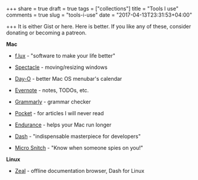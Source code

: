 +++
share = true
draft = true
tags = ["collections"]
title = "Tools I use"
comments = true
slug = "tools-i-use"
date = "2017-04-13T23:31:53+04:00"

+++
It is either Gist or here. Here is better. If you like any of these, consider donating or becoming a patreon.

**Mac**

- [f.lux](https://justgetflux.com/) - "software to make your life better"
- [Spectacle](https://www.spectacleapp.com/) - moving/resizing windows
- [Day-O](https://shauninman.com/archive/2016/10/20/day_o_2_mac_menu_bar_clock) - better Mac OS menubar's calendar
- [Evernote](https://evernote.com/) - notes, TODOs, etc.
- [Grammarly](https://www.grammarly.com/) - grammar checker
- [Pocket](https://getpocket.com/) - for articles I will never read
- [Endurance](http://www.enduranceapp.com/) - helps your Mac run longer

- [Dash](https://kapeli.com/dash) - "indispensable masterpiece for developers"

- [Micro Snitch](https://www.obdev.at/products/microsnitch/index.html) - "Know when someone spies on you!"

**Linux**

- [Zeal](https://zealdocs.org/) - offline documentation browser, Dash for Linux
